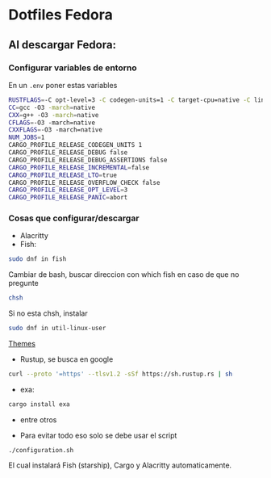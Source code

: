 # Dotfiles Fedora

## Al descargar Fedora:

### Configurar variables de entorno

En un ```.env``` poner estas variables

```bash
RUSTFLAGS=-C opt-level=3 -C codegen-units=1 -C target-cpu=native -C linker=clang -C embed-bitcode=yes
CC=gcc -O3 -march=native
CXX=g++ -O3 -march=native
CFLAGS=-O3 -march=native
CXXFLAGS=-O3 -march=native
NUM_JOBS=1
CARGO_PROFILE_RELEASE_CODEGEN_UNITS 1
CARGO_PROFILE_RELEASE_DEBUG false
CARGO_PROFILE_RELEASE_DEBUG_ASSERTIONS false
CARGO_PROFILE_RELEASE_INCREMENTAL=false
CARGO_PROFILE_RELEASE_LTO=true
CARGO_PROFILE_RELEASE_OVERFLOW_CHECK false
CARGO_PROFILE_RELEASE_OPT_LEVEL=3
CARGO_PROFILE_RELEASE_PANIC=abort
```

### Cosas que configurar/descargar

- Alacritty
- Fish:
```bash
sudo dnf in fish
```
Cambiar de bash, buscar direccion con which fish en caso de que no pregunte
```bash
chsh
```
Si no esta chsh, instalar
```bash
sudo dnf in util-linux-user
```
[Themes](https://github.com/oh-my-fish/oh-my-fish/blob/master/docs/Themes.md)
- Rustup, se busca en google
```bash
curl --proto '=https' --tlsv1.2 -sSf https://sh.rustup.rs | sh
```
- exa: 
```bash
cargo install exa
```
- entre otros

- Para evitar todo eso solo se debe usar el script 
```bashc
./configuration.sh
```
El cual instalará Fish (starship), Cargo y Alacritty automaticamente.


